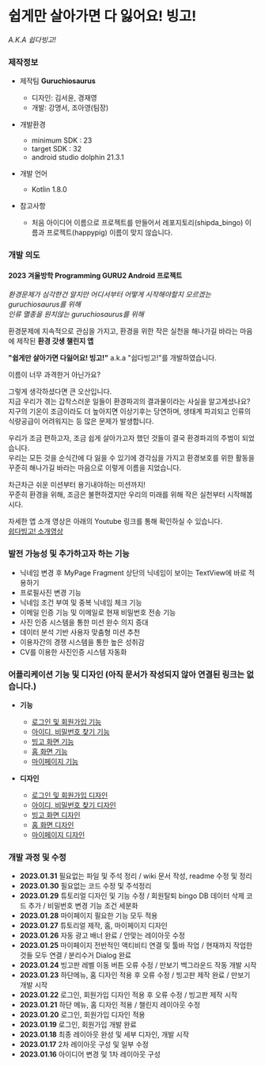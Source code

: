 # 쉽게만 살아가면 다 잃어요! 빙고!
*A.K.A 쉽다빙고!*    


### 제작정보
- 제작팀  **Guruchiosaurus** 
  - 디자인: 김서윤, 경재영
  - 개발: 강명서, 조아영(팀장)  
  
- 개발환경
  - minimum SDK : 23
  - target SDK : 32    
  - android studio dolphin 21.3.1
  
- 개발 언어
  - Kotlin 1.8.0    
  
- 참고사항
  - 처음 아이디어 이름으로 프로젝트를 만들어서 레포지토리(shipda_bingo) 이름과 프로젝트(happypig) 이름이 맞지 않습니다.
  
### 개발 의도
#### 2023 겨울방학 Programming GURU2 Android 프로젝트   

*환경문제가 심각한건 알지만 어디서부터 어떻게 시작해야할지 모르겠는 guruchiosaurus를 위해*    
*인류 멸종을 원치않는 guruchiosaurus를 위해*    
    
환경문제에 지속적으로 관심을 가지고, 환경을 위한 작은 실천을 해나가길 바라는 마음에 제작된 **환경 갓생 챌린지 앱**    
    
**"쉽게만 살아가면 다잃어요! 빙고!"** a.k.a "쉽다빙고!"를 개발하였습니다.   
    
이름이 너무 과격한거 아닌가요?    

그렇게 생각하셨다면 큰 오산입니다.              
지금 우리가 겪는 갑작스러운 일들이 환경파괴의 결과물이라는 사실을 알고계셨나요?    
지구의 기온이 조금이라도 더 높아지면 이상기후는 당연하며, 생태계 파괴되고 인류의 식량공급이 어려워지는 등 많은 문제가 발생합니다.    
    
우리가 조금 편하고자, 조금 쉽게 살아가고자 했던 것들이 결국 환경파괴의 주범이 되었습니다.    
우리는 모든 것을 순식간에 다 잃을 수 있기에 경각심을 가지고 환경보호를 위한 활동을 꾸준히 해나가길 바라는 마음으로 이렇게 이름을 지었습니다.    
   
차근차근 쉬운 미션부터 용기내야하는 미션까지!    
꾸준히 환경을 위해, 조금은 불편하겠지만 우리의 미래를 위해 작은 실천부터 시작해봅시다.     

자세한 앱 소개 영상은 아래의 Youtube 링크를 통해 확인하실 수 있습니다.     
<a href="">쉽다빙고! 소개영상</a>    


### 발전 가능성 및 추가하고자 하는 기능
- 닉네임 변경 후 MyPage Fragment 상단의 닉네임이 보이는 TextView에 바로 적용하기
- 프로필사진 변경 기능
- 닉네임 조건 부여 및 중복 닉네임 체크 기능
- 이메일 인증 기능 및 이메일로 현재 비밀번호 전송 기능
- 사진 인증 시스템을 통한 미션 완수 의지 증대
- 데이터 분석 기반 사용자 맞춤형 미션 추천
- 이용자간의 경쟁 시스템을 통한 높은 성취감
- CV를 이용한 사진인증 시스템 자동화

### 어플리케이션 기능 및 디자인 (아직 문서가 작성되지 않아 연결된 링크는 없습니다.)
- **기능**
  - <a href="https://github.com/cAhyoung/shipda_bingo/wiki/Login%2C-Sign-up">로그인 및 회원가입 기능</a>   
  - <a href="https://github.com/cAhyoung/shipda_bingo/wiki/Find-ID%2C-PW">아이디, 비밀번호 찾기 기능</a>      
  - <a href="https://github.com/cAhyoung/shipda_bingo/wiki/Bingo">빙고 화면 기능</a>  
  - <a href="https://github.com/cAhyoung/shipda_bingo/wiki/Home-Page">홈 화면 기능</a> 
  - <a href="">마이페이지 기능</a> 

- **디자인**
  - <a href="">로그인 및 회원가입 디자인</a>       
  - <a href="">아이디, 비밀번호 찾기 디자인</a>      
  - <a href="https://github.com/cAhyoung/shipda_bingo/wiki/Bingo_design">빙고 화면 디자인</a>    
  - <a href="https://github.com/cAhyoung/shipda_bingo/wiki/Home_design">홈 화면 디자인</a> 
  - <a href="https://github.com/cAhyoung/shipda_bingo/wiki/Mypage_design">마이페이지 디자인</a>

### 개발 과정 및 수정
- **2023.01.31** 필요없는 파일 및 주석 정리 / wiki 문서 작성, readme 수정 및 정리
- **2023.01.30** 필요없는 코드 수정 및 주석정리    
- **2023.01.29** 튜토리얼 디자인 및 기능 수정 / 회원탈퇴 bingo DB 데이터 삭제 코드 추가 / 비밀번호 변경 기능 조건 세분화        
- **2023.01.28** 마이페이지 필요한 기능 모두 적용        
- **2023.01.27** 튜토리얼 제작, 홈, 마이페이지 디자인    
- **2023.01.26** 자동 광고 배너 완료 / 안맞는 레이아웃 수정
- **2023.01.25** 마이페이지 전반적인 액티비티 연결 및 툴바 작업 / 현재까지 작업한 것들 모두 연결 / 분리수거 Dialog 완료    
- **2023.01.24** 빙고판 레벨 이동 버튼 오류 수정 / 만보기 백그라운드 작동 개발 시작
- **2023.01.23** 하단메뉴, 홈 디자인 적용 후 오류 수정 / 빙고판 제작 완료 / 만보기 개발 시작        
- **2023.01.22** 로그인, 회원가입 디자인 적용 후 오류 수정 / 빙고판 제작 시작     
- **2023.01.21** 하단 메뉴, 홈 디자인 적용 / 챌린지 레이아웃 수정    
- **2023.01.20** 로그인, 회원가입 디자인 적용          
- **2023.01.19** 로그인, 회원가입 개발 완료      
- **2023.01.18** 최종 레이아웃 완성 및 세부 디자인, 개발 시작        
- **2023.01.17** 2차 레이아웃 구성 및 일부 수정     
- **2023.01.16** 아이디어 변경 및 1차 레이아웃 구성    
